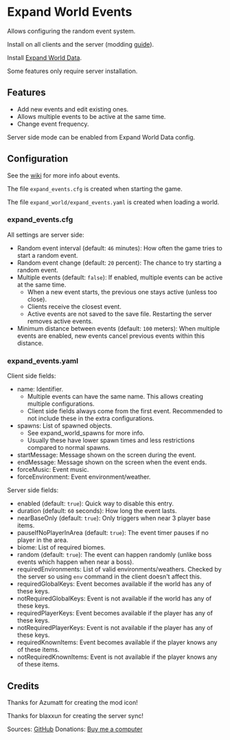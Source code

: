# Expand World Events

Allows configuring the random event system.

Install on all clients and the server (modding [guide](https://youtu.be/L9ljm2eKLrk)).

Install [Expand World Data](https://valheim.thunderstore.io/package/JereKuusela/Expand_World_Data/).

Some features only require server installation.

## Features

- Add new events and edit existing ones.
- Allows multiple events to be active at the same time.
- Change event frequency.

Server side mode can be enabled from Expand World Data config.

## Configuration

See the [wiki](https://valheim.fandom.com/wiki/Events) for more info about events.

The file `expand_events.cfg` is created when starting the game.

The file `expand_world/expand_events.yaml` is created when loading a world.

### expand_events.cfg

All settings are server side:

- Random event interval (default: `46` minutes): How often the game tries to start a random event.
- Random event change (default: `20` percent): The chance to try starting a random event.
- Multiple events (default: `false`): If enabled, multiple events can be active at the same time.
  - When a new event starts, the previous one stays active (unless too close).
  - Clients receive the closest event.
  - Active events are not saved to the save file. Restarting the server removes active events.
- Minimum distance between events (default: `100` meters): When multiple events are enabled, new events cancel previous events within this distance.

### expand_events.yaml

Client side fields:

- name: Identifier.
  - Multiple events can have the same name. This allows creating multiple configurations.
  - Client side fields always come from the first event. Recommended to not include these in the extra configurations.
- spawns: List of spawned objects.
  - See expand_world_spawns for more info.
  - Usually these have lower spawn times and less restrictions compared to normal spawns.
- startMessage: Message shown on the screen during the event.
- endMessage: Message shown on the screen when the event ends.
- forceMusic: Event music.
- forceEnvironment: Event environment/weather.

Server side fields:

- enabled (default: `true`): Quick way to disable this entry.
- duration (default: `60` seconds): How long the event lasts.
- nearBaseOnly (default: `true`): Only triggers when near 3 player base items.
- pauseIfNoPlayerInArea (default: `true`): The event timer pauses if no player in the area.
- biome: List of required biomes.
- random (default: `true`): The event can happen randomly (unlike boss events which happen when near a boss).
- requiredEnvironments: List of valid environments/weathers. Checked by the server so using `env` command in the client doesn't affect this.
- requiredGlobalKeys: Event becomes available if the world has any of these keys.
- notRequiredGlobalKeys: Event is not available if the world has any of these keys.
- requiredPlayerKeys: Event becomes available if the player has any of these keys.
- notRequiredPlayerKeys: Event is not available if the player has any of these keys.
- requiredKnownItems: Event becomes available if the player knows any of these items.
- notRequiredKnownItems: Event is not available if the player knows any of these items.

## Credits

Thanks for Azumatt for creating the mod icon!

Thanks for blaxxun for creating the server sync!

Sources: [GitHub](https://github.com/JereKuusela/valheim-expand_world_events)
Donations: [Buy me a computer](https://www.buymeacoffee.com/jerekuusela)
